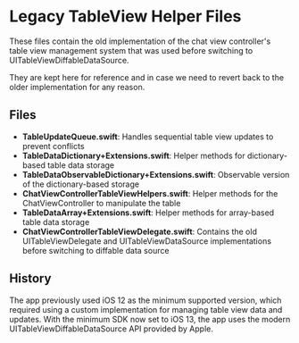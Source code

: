 # Legacy TableView Helper Files

These files contain the old implementation of the chat view controller's table view management system that was used before switching to UITableViewDiffableDataSource.

They are kept here for reference and in case we need to revert back to the older implementation for any reason.

## Files

- **TableUpdateQueue.swift**: Handles sequential table view updates to prevent conflicts
- **TableDataDictionary+Extensions.swift**: Helper methods for dictionary-based table data storage
- **TableDataObservableDictionary+Extensions.swift**: Observable version of the dictionary-based storage
- **ChatViewControllerTableViewHelpers.swift**: Helper methods for the ChatViewController to manipulate the table
- **TableDataArray+Extensions.swift**: Helper methods for array-based table data storage
- **ChatViewControllerTableViewDelegate.swift**: Contains the old UITableViewDelegate and UITableViewDataSource implementations before switching to diffable data source

## History

The app previously used iOS 12 as the minimum supported version, which required using a custom implementation for managing table view data and updates. With the minimum SDK now set to iOS 13, the app uses the modern UITableViewDiffableDataSource API provided by Apple. 